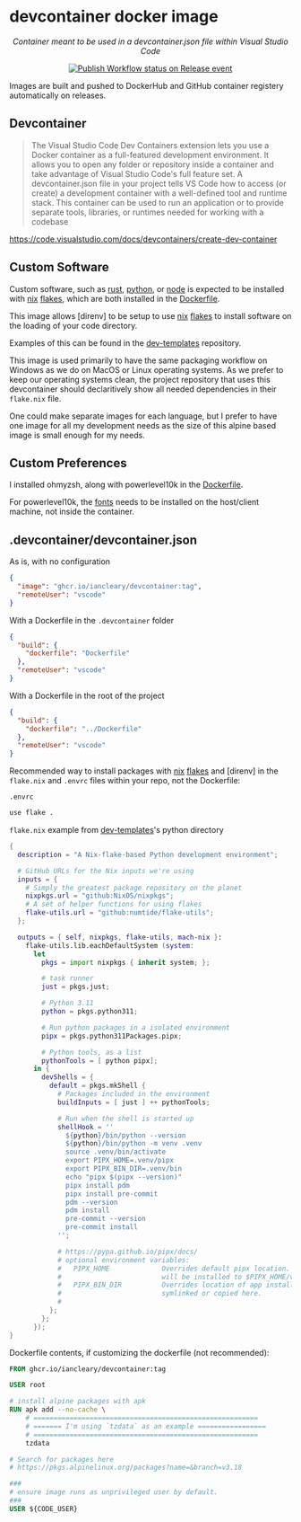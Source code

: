 # devcontainer docker image

<!-- markdownlint-disable MD033 -->
<p align="center">
    <em>Container meant to be used in a devcontainer.json file within Visual Studio Code</em>
</p>

<p align="center">
<a href="https://github.com/iancleary/devcontainer/actions/workflows/publish.yml" target="_blank">
    <img src="https://github.com/iancleary/devcontainer/actions/workflows/publish.yml/badge.svg?event=release" alt="Publish Workflow status on Release event">
</a>
</p>
<!-- markdownlint-enable MD033 -->

Images are built and pushed to DockerHub and GitHub container registery automatically on releases.

## Devcontainer

> The Visual Studio Code Dev Containers extension lets you use a Docker container as a full-featured development environment. It allows you to open any folder or repository inside a container and take advantage of Visual Studio Code's full feature set. A devcontainer.json file in your project tells VS Code how to access (or create) a development container with a well-defined tool and runtime stack. This container can be used to run an application or to provide separate tools, libraries, or runtimes needed for working with a codebase

<https://code.visualstudio.com/docs/devcontainers/create-dev-container>

## Custom Software

Custom software, such as [rust], [python], or [node] is expected to be installed with [nix] [flakes], which are both installed in the [Dockerfile](./Dockerfile).

This image allows [direnv] to be setup to use [nix] [flakes] to install software on the loading of your code directory.

Examples of this can be found in the [dev-templates] repository.

This image is used primarily to have the same packaging workflow on Windows as we do on MacOS or Linux operating systems.
As we prefer to keep our operating systems clean, the project repository that uses this devcontainer should declaritively show all needed dependencies in their `flake.nix` file.

One could make separate images for each language, but I prefer to have one image for all my development needs as the size of this alpine based image is small enough for my needs.

## Custom Preferences

I installed ohmyzsh, along with powerlevel10k in the [Dockerfile](./Dockerfile).

For powerlevel10k, the [fonts](https://github.com/romkatv/powerlevel10k#manual-font-installation) needs to be installed on the host/client machine, not inside the container.

## .devcontainer/devcontainer.json

As is, with no configuration

```json
{
  "image": "ghcr.io/iancleary/devcontainer:tag",
  "remoteUser": "vscode"
}
```

With a Dockerfile in the `.devcontainer` folder

```json
{
  "build": {
    "dockerfile": "Dockerfile"
  },
  "remoteUser": "vscode"
}
```

With a Dockerfile in the root of the project

```json
{
  "build": {
    "dockerfile": "../Dockerfile"
  },
  "remoteUser": "vscode"
}
```

Recommended way to install packages with [nix] [flakes] and [direnv] in the `flake.nix` and `.envrc` files within your repo, not the Dockerfile:

`.envrc`

```bash
use flake .

```

`flake.nix` example from [dev-templates]'s python directory

```nix
{
  description = "A Nix-flake-based Python development environment";

  # GitHub URLs for the Nix inputs we're using
  inputs = {
    # Simply the greatest package repository on the planet
    nixpkgs.url = "github:NixOS/nixpkgs";
    # A set of helper functions for using flakes
    flake-utils.url = "github:numtide/flake-utils";
  };

  outputs = { self, nixpkgs, flake-utils, mach-nix }:
    flake-utils.lib.eachDefaultSystem (system:
      let
        pkgs = import nixpkgs { inherit system; };

        # task runner
        just = pkgs.just;

        # Python 3.11
        python = pkgs.python311;

        # Run python packages in a isolated environment
        pipx = pkgs.python311Packages.pipx;

        # Python tools, as a list
        pythonTools = [ python pipx];
      in {
        devShells = {
          default = pkgs.mkShell {
            # Packages included in the environment
            buildInputs = [ just ] ++ pythonTools;

            # Run when the shell is started up
            shellHook = ''
              ${python}/bin/python --version
              ${python}/bin/python -m venv .venv
              source .venv/bin/activate
              export PIPX_HOME=.venv/pipx
              export PIPX_BIN_DIR=.venv/bin
              echo "pipx $(pipx --version)"
              pipx install pdm
              pipx install pre-commit
              pdm --version
              pdm install
              pre-commit --version
              pre-commit install
            '';

            # https://pypa.github.io/pipx/docs/
            # optional environment variables:
            #   PIPX_HOME             Overrides default pipx location. Virtual Environments
            #                         will be installed to $PIPX_HOME/venvs.
            #   PIPX_BIN_DIR          Overrides location of app installations. Apps are
            #                         symlinked or copied here.
            #
          };
        };
      });
}
```

Dockerfile contents, if customizing the dockerfile (not recommended):

```Dockerfile
FROM ghcr.io/iancleary/devcontainer:tag

USER root

# install alpine packages with apk
RUN apk add --no-cache \
    # ========================================================
    # ======= I'm using `tzdata` as an example =================
    # ========================================================
    tzdata

# Search for packages here
# https://pkgs.alpinelinux.org/packages?name=&branch=v3.18

###
# ensure image runs as unprivileged user by default.
###
USER ${CODE_USER}
```

[dev-templates]: https://github.com/iancleary/dev-templates
[flakes]: https://nixos.wiki/wiki/Flakes
[nix]: https://nixos.org
[node]: https://nodejs.org
[proto]: https://developers.google.com/protocol-buffers
[python]: https://python.org
[rust]: https://rust-lang.org
